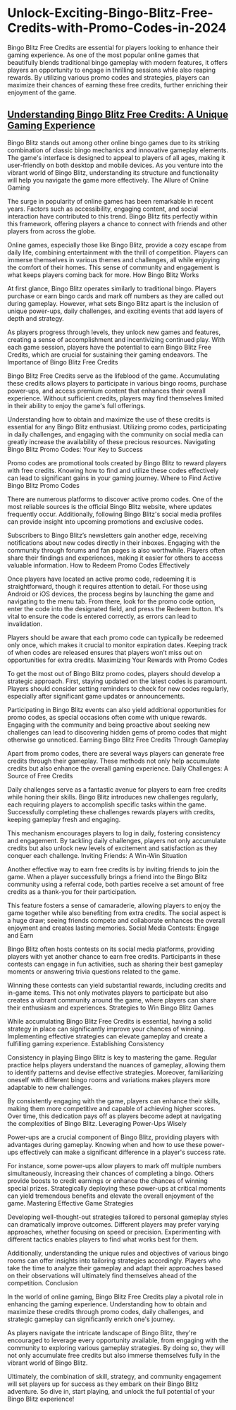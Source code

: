 # Unlock-Exciting-Bingo-Blitz-Free-Credits-with-Promo-Codes-in-2024
Bingo Blitz Free Credits are essential for players looking to enhance their gaming experience. As one of the most popular online games that beautifully blends traditional bingo gameplay with modern features, it offers players an opportunity to engage in thrilling sessions while also reaping rewards. By utilizing various promo codes and strategies, players can maximize their chances of earning these free credits, further enriching their enjoyment of the game.

<h2><a href="https://sites.google.com/view/unlockexcitingbingoblitzfreecr/">Understanding Bingo Blitz Free Credits: A Unique Gaming Experience</a></h2>

Bingo Blitz stands out among other online bingo games due to its striking combination of classic bingo mechanics and innovative gameplay elements. The game's interface is designed to appeal to players of all ages, making it user-friendly on both desktop and mobile devices. As you venture into the vibrant world of Bingo Blitz, understanding its structure and functionality will help you navigate the game more effectively.
The Allure of Online Gaming

The surge in popularity of online games has been remarkable in recent years. Factors such as accessibility, engaging content, and social interaction have contributed to this trend. Bingo Blitz fits perfectly within this framework, offering players a chance to connect with friends and other players from across the globe.

Online games, especially those like Bingo Blitz, provide a cozy escape from daily life, combining entertainment with the thrill of competition. Players can immerse themselves in various themes and challenges, all while enjoying the comfort of their homes. This sense of community and engagement is what keeps players coming back for more.
How Bingo Blitz Works

At first glance, Bingo Blitz operates similarly to traditional bingo. Players purchase or earn bingo cards and mark off numbers as they are called out during gameplay. However, what sets Bingo Blitz apart is the inclusion of unique power-ups, daily challenges, and exciting events that add layers of depth and strategy.

As players progress through levels, they unlock new games and features, creating a sense of accomplishment and incentivizing continued play. With each game session, players have the potential to earn Bingo Blitz Free Credits, which are crucial for sustaining their gaming endeavors.
The Importance of Bingo Blitz Free Credits

Bingo Blitz Free Credits serve as the lifeblood of the game. Accumulating these credits allows players to participate in various bingo rooms, purchase power-ups, and access premium content that enhances their overall experience. Without sufficient credits, players may find themselves limited in their ability to enjoy the game's full offerings.

Understanding how to obtain and maximize the use of these credits is essential for any Bingo Blitz enthusiast. Utilizing promo codes, participating in daily challenges, and engaging with the community on social media can greatly increase the availability of these precious resources.
Navigating Bingo Blitz Promo Codes: Your Key to Success

Promo codes are promotional tools created by Bingo Blitz to reward players with free credits. Knowing how to find and utilize these codes effectively can lead to significant gains in your gaming journey.
Where to Find Active Bingo Blitz Promo Codes

There are numerous platforms to discover active promo codes. One of the most reliable sources is the official Bingo Blitz website, where updates frequently occur. Additionally, following Bingo Blitz's social media profiles can provide insight into upcoming promotions and exclusive codes.

Subscribers to Bingo Blitz’s newsletters gain another edge, receiving notifications about new codes directly in their inboxes. Engaging with the community through forums and fan pages is also worthwhile. Players often share their findings and experiences, making it easier for others to access valuable information.
How to Redeem Promo Codes Effectively

Once players have located an active promo code, redeeming it is straightforward, though it requires attention to detail. For those using Android or iOS devices, the process begins by launching the game and navigating to the menu tab. From there, look for the promo code option, enter the code into the designated field, and press the Redeem button. It's vital to ensure the code is entered correctly, as errors can lead to invalidation.

Players should be aware that each promo code can typically be redeemed only once, which makes it crucial to monitor expiration dates. Keeping track of when codes are released ensures that players won’t miss out on opportunities for extra credits.
Maximizing Your Rewards with Promo Codes

To get the most out of Bingo Blitz promo codes, players should develop a strategic approach. First, staying updated on the latest codes is paramount. Players should consider setting reminders to check for new codes regularly, especially after significant game updates or announcements.

Participating in Bingo Blitz events can also yield additional opportunities for promo codes, as special occasions often come with unique rewards. Engaging with the community and being proactive about seeking new challenges can lead to discovering hidden gems of promo codes that might otherwise go unnoticed.
Earning Bingo Blitz Free Credits Through Gameplay

Apart from promo codes, there are several ways players can generate free credits through their gameplay. These methods not only help accumulate credits but also enhance the overall gaming experience.
Daily Challenges: A Source of Free Credits

Daily challenges serve as a fantastic avenue for players to earn free credits while honing their skills. Bingo Blitz introduces new challenges regularly, each requiring players to accomplish specific tasks within the game. Successfully completing these challenges rewards players with credits, keeping gameplay fresh and engaging.

This mechanism encourages players to log in daily, fostering consistency and engagement. By tackling daily challenges, players not only accumulate credits but also unlock new levels of excitement and satisfaction as they conquer each challenge.
Inviting Friends: A Win-Win Situation

Another effective way to earn free credits is by inviting friends to join the game. When a player successfully brings a friend into the Bingo Blitz community using a referral code, both parties receive a set amount of free credits as a thank-you for their participation.

This feature fosters a sense of camaraderie, allowing players to enjoy the game together while also benefiting from extra credits. The social aspect is a huge draw; seeing friends compete and collaborate enhances the overall enjoyment and creates lasting memories.
Social Media Contests: Engage and Earn

Bingo Blitz often hosts contests on its social media platforms, providing players with yet another chance to earn free credits. Participants in these contests can engage in fun activities, such as sharing their best gameplay moments or answering trivia questions related to the game.

Winning these contests can yield substantial rewards, including credits and in-game items. This not only motivates players to participate but also creates a vibrant community around the game, where players can share their enthusiasm and experiences.
Strategies to Win Bingo Blitz Games

While accumulating Bingo Blitz Free Credits is essential, having a solid strategy in place can significantly improve your chances of winning. Implementing effective strategies can elevate gameplay and create a fulfilling gaming experience.
Establishing Consistency

Consistency in playing Bingo Blitz is key to mastering the game. Regular practice helps players understand the nuances of gameplay, allowing them to identify patterns and devise effective strategies. Moreover, familiarizing oneself with different bingo rooms and variations makes players more adaptable to new challenges.

By consistently engaging with the game, players can enhance their skills, making them more competitive and capable of achieving higher scores. Over time, this dedication pays off as players become adept at navigating the complexities of Bingo Blitz.
Leveraging Power-Ups Wisely

Power-ups are a crucial component of Bingo Blitz, providing players with advantages during gameplay. Knowing when and how to use these power-ups effectively can make a significant difference in a player's success rate.

For instance, some power-ups allow players to mark off multiple numbers simultaneously, increasing their chances of completing a bingo. Others provide boosts to credit earnings or enhance the chances of winning special prizes. Strategically deploying these power-ups at critical moments can yield tremendous benefits and elevate the overall enjoyment of the game.
Mastering Effective Game Strategies

Developing well-thought-out strategies tailored to personal gameplay styles can dramatically improve outcomes. Different players may prefer varying approaches, whether focusing on speed or precision. Experimenting with different tactics enables players to find what works best for them.

Additionally, understanding the unique rules and objectives of various bingo rooms can offer insights into tailoring strategies accordingly. Players who take the time to analyze their gameplay and adapt their approaches based on their observations will ultimately find themselves ahead of the competition.
Conclusion

In the world of online gaming, Bingo Blitz Free Credits play a pivotal role in enhancing the gaming experience. Understanding how to obtain and maximize these credits through promo codes, daily challenges, and strategic gameplay can significantly enrich one's journey.

As players navigate the intricate landscape of Bingo Blitz, they're encouraged to leverage every opportunity available, from engaging with the community to exploring various gameplay strategies. By doing so, they will not only accumulate free credits but also immerse themselves fully in the vibrant world of Bingo Blitz.

Ultimately, the combination of skill, strategy, and community engagement will set players up for success as they embark on their Bingo Blitz adventure. So dive in, start playing, and unlock the full potential of your Bingo Blitz experience!
